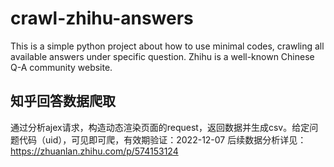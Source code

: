 # crawl-zhihu-answers
This is a simple python project about how to use minimal codes, crawling all available answers under specific question. Zhihu is a well-known Chinese Q-A community website.

## 知乎回答数据爬取
通过分析ajex请求，构造动态渲染页面的request，返回数据并生成csv。给定问题代码（uid），可见即可爬，有效期验证：2022-12-07
后续数据分析详见：https://zhuanlan.zhihu.com/p/574153124
